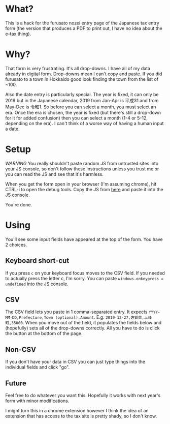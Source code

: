 # What?

This is a hack for the furusato nozei entry page
of the Japanese tax entry form
(the version that produces a PDF to print out,
I have no idea about the e-tax thing).

# Why?

That form is very frustrating.
It's all drop-downs.
I have all of my data already in digital form.
Drop-downs mean I can't copy and paste.
If you did furusato to a town in Hokkaido
good look finding the town from the list of ~100.

Also the date entry is particularly special.
The year is fixed,
it can only be 2019
but in the Japanese calendar,
2019 from Jan-Apr is 平成31
and from May-Dec is 令和1.
So before you can select a month,
you must select an era.
Once the era is chosen,
the year is fixed
(but there's still a drop-down for it for added confusion)
then you can select a month
(1-4 or 5-12, depending on the era).
I can't think of a worse way of having a human input a date.

# Setup

*WARNING* You really shouldn't paste random JS from untrusted sites
into your JS console,
so don't follow these instructions unless you trust me
or you can read the JS and see that it's harmless.

When you get the form open in your browser
(I'm assuming chrome),
hit CTRL-i to open the debug tools.
Copy the JS from [here](https://raw.githubusercontent.com/fergald/furusato/master/furusato.js)
and paste it into the JS console.

You're done.

# Using

You'll see some input fields have appeared
at the top of the form.
You have 2 choices.

## Keyboard short-cut

If you press `c` on your keyboard
focus moves to the CSV field.
If you needed to actually press the letter c,
I'm sorry.
You can paste `windows.onkeypress = undefined` into the JS console.

## CSV

The CSV field lets you paste in 1 comma-separated entry.
It expects `YYYY-MM-DD,Prefecture,Town (optional),Amount`.
E.g. `2019-12-27,佐賀県,上峰町,35000`.
When you move out of the field,
it populates the fields below
and (hopefully) sets all of the drop-downs correctly.
All you have to do is click the button at the bottom of the page.

## Non-CSV

If you don't have your data in CSV
you can just type things into the individual fields
and click "go".

## Future

Feel free to do whatever you want this.
Hopefully it works with next year's form
with minor modifications.

I might turn this in a chrome extension
however I think the idea of an extension
that has access to the tax site is pretty shady,
so I don't know.
